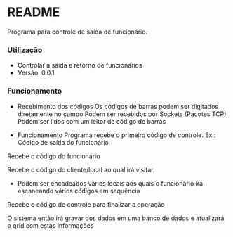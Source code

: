 # README #

Programa para controle de saída de funcionário.

### Utilização ###

* Controlar a saída e retorno de funcionários
* Versão: 0.0.1

### Funcionamento ###

* Recebimento dos códigos
Os códigos de barras podem ser digitados diretamente no campo
Podem ser recebidos por Sockets (Pacotes TCP)
Podem ser lidos com um leitor de código de barras

* Funcionamento
Programa recebe o primeiro código de controle.
Ex.: Código de saída do funcionário

Recebe o código do funcionário

Recebe o código do cliente/local ao qual irá visitar.
- Podem ser encadeados vários locais aos quais o funcionário irá escaneando vários códigos em sequência

Recebe o código de controle para finalizar a operação

O sistema então irá gravar dos dados em uma banco de dados e atualizará o grid com estas informações